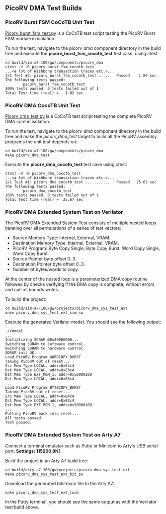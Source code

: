 ## PicoRV DMA Test Builds

### PicoRV Burst FSM CoCoTB Unit Test

[Picorv_burst_fsm_test.py](https://github.com/epsilon537/boxlambda/blob/master/gw/components/picorv_dma/test/picorv_burst_fsm_test.py) is a CoCoTB test script testing the PicoRV Burst FSM module in isolation.

To run the test, navigate to the *picorv_dma* component directory in the build tree and execute the **picorv_burst_fsm_cocotb_test** test case, using ctest:
```
cd build/sim-a7-100/gw/components/picorv_dma
ctest -V -R picorv_burst_fsm_cocotb_test
...<a lot of Wishbone transaction traces etc.>...
1/1 Test #2: picorv_burst_fsm_cocotb_test .....   Passed    1.80 sec
The following tests passed:
        picorv_burst_fsm_cocotb_test
100% tests passed, 0 tests failed out of 1
Total Test time (real) =   1.82 sec
```

### PicoRV DMA CocoTB Unit Test

[Picorv_dma_test.py](https://github.com/epsilon537/boxlambda/blob/master/gw/components/picorv_dma/test/picorv_dma_test.py) is a CoCoTB test script testing the complete PicoRV DMA core in isolation.

To run the test, navigate to the *picorv_dma* component directory in the build tree and make the *picorv_dma_test* target to build all the PicoRV assembly programs the unit test depends on:
```
cd build/sim-a7-100/gw/components/picorv_dma
make picorv_dma_test
```
Execute the **picorv_dma_cocotb_test** test case using ctest:
```
ctest -V -R picorv_dma_cocotb_test
...<a lot of Wishbone transaction traces etc.>...
1/1 Test #1: picorv_dma_cocotb_test ...........   Passed   25.67 sec
The following tests passed:
        picorv_dma_cocotb_test
100% tests passed, 0 tests failed out of 1
Total Test time (real) =  25.67 sec
```

### PicoRV DMA Extended System Test on Verilator

The PicoRV DMA Extended System Test consists of multiple nested loops iterating over all permutations of a series of test vectors:

- Source Memory Type: Internal, External, VRAM.
- Destination Memory Type: Internal, External, VRAM.
- PicoRV Program: Byte Copy Single, Byte Copy Burst, Word Copy Single, Word Copy Burst.
- Source Pointer byte offset 0..3.
- Destination Pointer byte offset 0..3.
- Number of bytes/words to copy.

At the center of the nested loop is a parameterized DMA copy routine followed by checks verifying if the DMA copy is complete, without errors and out-of-bounds writes.

To build the project:
```
cd build/sim-a7-100/gw/projects/picorv_dma_sys_test_ext
make picorv_dma_sys_test_ext_sim_sw
```
Execute the generated Verilator model. You should see the following output:
```
./Vmodel
...
Initializing SDRAM @0x40000000...
Switching SDRAM to software control.
Switching SDRAM to hardware control.
SDRAM init OK.
Load PicoRV Program WORDCOPY_BURST
Taking PicoRV out of reset...
Src Mem Type LOCAL, addr=0x84c4
Dst Mem Type LOCAL, addr=0x83c4
Dst Mem Type EXT_MEM_1, addr=0x50000100
Dst Mem Type LOCAL, addr=0x83c4
...
Load PicoRV Program BYTECOPY_BURST
Taking PicoRV out of reset...
Src Mem Type LOCAL, addr=0x84c4
Dst Mem Type LOCAL, addr=0x83c4
Dst Mem Type EXT_MEM_1, addr=0x50000100
...
Putting PicoRV back into reset...
All tests passed.
Test passed.
```

### PicoRV DMA Extended System Test on Arty A7

Connect a terminal emulator such as Putty or Minicom to Arty's USB serial port. **Settings: 115200 8N1**.

Build the project in an Arty A7 build tree:
```
cd build/arty-a7-100/gw/projects/picorv_dma_sys_test_ext
make picorv_dma_sys_test_ext_bit_sw
```
Download the generated bitstream file to the Arty A7:
```
make picorv_dma_sys_test_ext_load
```
In the Putty terminal, you should see the same output as with the Verilator test build above.
